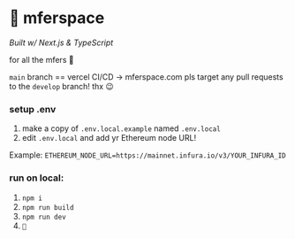 # 🙂 mferspace

_Built w/ Next.js & TypeScript_

for all the mfers 🤝

`main` branch == vercel CI/CD -> mferspace.com
pls target any pull requests to the `develop` branch! thx 😉

### setup .env

1. make a copy of `.env.local.example` named `.env.local`
1. edit `.env.local` and add yr Ethereum node URL!

Example: `ETHEREUM_NODE_URL=https://mainnet.infura.io/v3/YOUR_INFURA_ID`

### run on local:

1. `npm i`
1. `npm run build`
1. `npm run dev`
1. `🙂`
